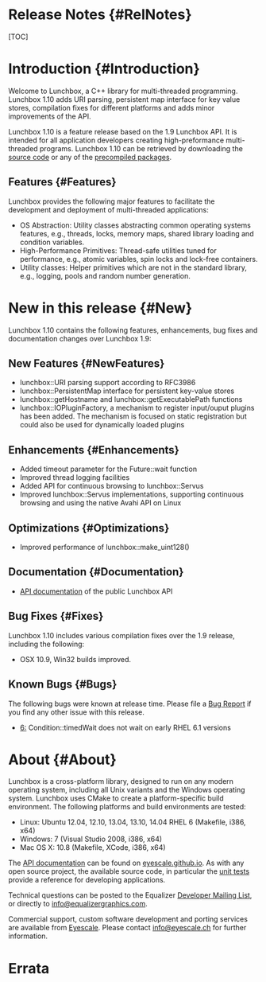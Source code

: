 Release Notes {#RelNotes}
============

[TOC]

# Introduction {#Introduction}

Welcome to Lunchbox, a C++ library for multi-threaded programming.
Lunchbox 1.10 adds URI parsing, persistent map interface for key value
stores, compilation fixes for different platforms and adds minor improvements
of the API.

Lunchbox 1.10 is a feature release based on the 1.9 Lunchbox API. It is
intended for all application developers creating high-preformance
multi-threaded programs. Lunchbox 1.10 can be retrieved by downloading
the
[source code](http://www.equalizergraphics.com/downloads/Lunchbox-1.10.0.tar.gz)
or any of the
[precompiled packages](http://www.equalizergraphics.com/downloads/major.html).

## Features {#Features}

Lunchbox provides the following major features to facilitate the
development and deployment of multi-threaded applications:

* OS Abstraction: Utility classes abstracting common operating systems
  features, e.g., threads, locks, memory maps, shared library loading
  and condition variables.
* High-Performance Primitives: Thread-safe utilities tuned for
  performance, e.g., atomic variables, spin locks and lock-free
  containers.
* Utility classes: Helper primitives which are not in the standard
  library, e.g., logging, pools and random number generation.

# New in this release {#New}

Lunchbox 1.10 contains the following features, enhancements, bug fixes
and documentation changes over Lunchbox 1.9:

## New Features {#NewFeatures}

* lunchbox::URI parsing support according to RFC3986
* lunchbox::PersistentMap interface for persistent key-value stores
* lunchbox::getHostname and lunchbox::getExecutablePath functions
* lunchbox::IOPluginFactory, a mechanism to register input/ouput plugins has
  been added. The mechanism is focused on static registration but could also be
  used for dynamically loaded plugins

## Enhancements {#Enhancements}

* Added timeout parameter for the Future::wait function
* Improved thread logging facilities
* Added API for continuous browsing to lunchbox::Servus
* Improved lunchbox::Servus implementations, supporting continuous browsing and
  using the native Avahi API on Linux

## Optimizations {#Optimizations}

* Improved performance of lunchbox::make_uint128()

## Documentation {#Documentation}

* [API documentation](http://eyescale.github.io/Lunchbox-1.10/index.html)
  of the public Lunchbox API

## Bug Fixes {#Fixes}

Lunchbox 1.10 includes various compilation fixes over the 1.9 release, including
the following:

* OSX 10.9, Win32 builds improved.

## Known Bugs {#Bugs}

The following bugs were known at release time. Please file a
[Bug Report](https://github.com/Eyescale/Lunchbox/issues) if you find
any other issue with this release.

* [6:](https://github.com/Eyescale/Lunchbox/issues/6)
Condition::timedWait does not wait on early RHEL 6.1 versions

# About {#About}

Lunchbox is a cross-platform library, designed to run on any modern
operating system, including all Unix variants and the Windows operating
system. Lunchbox uses CMake to create a platform-specific build
environment. The following platforms and build environments are tested:

* Linux: Ubuntu 12.04, 12.10, 13.04, 13.10, 14.04 RHEL 6 (Makefile, i386, x64)
* Windows: 7 (Visual Studio 2008, i386, x64)
* Mac OS X: 10.8 (Makefile, XCode, i386, x64)

The
[API documentation](http://eyescale.github.io/Lunchbox-1.8/index.html)
can be found on [eyescale.github.io](http://eyescale.github.io/). As
with any open source project, the available source code, in particular
the [unit tests](https://github.com/Eyescale/Lunchbox/tree/1.8/tests)
provide a reference for developing applications.

Technical questions can be posted to the Equalizer
  [Developer Mailing List](http://www.equalizergraphics.com/cgi-bin/mailman/listinfo/eq-dev),
  or directly to
  [info@equalizergraphics.com](mailto:info@equalizergraphics.com?subject=Lunchbox%20question).

Commercial support, custom software development and porting services are
available from [Eyescale](http://www.eyescale.ch). Please contact
[info@eyescale.ch](mailto:info@eyescale.ch?subject=Lunchbox%20support)
for further information.

# Errata
